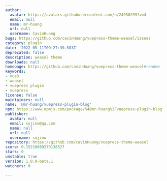 ```yaml
---
author:
  avatar: https://avatars.githubusercontent.com/u/24950299?v=4
  email: null
  name: mr-huang
  url: null
  username: CavinHuang
bugs: https://github.com/cavinHuang/vuepress-theme-weasel/issues
category: plugin
date: '2022-05-11T09:27:39.583Z'
deprecated: false
description: weasel theme
downloads: null
homepage: https://github.com/cavinHuang/vuepress-theme-weasel#readme
keywords:
- vue3
- weasel
- vuepress plugin
- vuepress
license: false
maintainers: null
name: '@mr-huang/vuepress-plugin-blog'
npm: https://www.npmjs.com/package/%40mr-huang%2Fvuepress-plugin-blog
publisher:
  avatar: null
  email: sujinw@qq.com
  name: null
  url: null
  username: sujinw
repository: https://github.com/cavinHuang/vuepress-theme-weasel
score: 0.15210089270138527
stars: 0
unstable: true
version: 1.0.0-beta.1
watchers: 0

---
```


